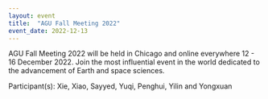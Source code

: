 ```yaml
---
layout: event
title:  "AGU Fall Meeting 2022"
event_date: 2022-12-13
---
```


AGU Fall Meeting 2022 will be held in Chicago and online everywhere 12 - 16 December 2022. 
Join the most influential event in the world dedicated to the advancement of Earth and space sciences. 

Participant(s): Xie, Xiao, Sayyed, Yuqi, Penghui, Yilin and Yongxuan